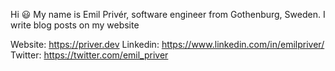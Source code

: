 Hi 😃 
My name is Emil Privér, software engineer from Gothenburg, Sweden.
I write blog posts on my website

Website: https://priver.dev
Linkedin: https://www.linkedin.com/in/emilpriver/
Twitter: https://twitter.com/emil_priver
